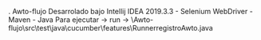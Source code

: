 . Awto-flujo
Desarrolado bajo Intellij IDEA 2019.3.3 - Selenium WebDriver - Maven - Java
Para ejecutar -> run -> \Awto-flujo\src\test\java\cucumber\features\RunnerregistroAwto.java


